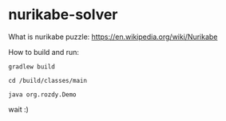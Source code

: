 # nurikabe-solver

What is nurikabe puzzle:
https://en.wikipedia.org/wiki/Nurikabe

How to build and run:

```
gradlew build

cd /build/classes/main

java org.rozdy.Demo
```

wait :)
